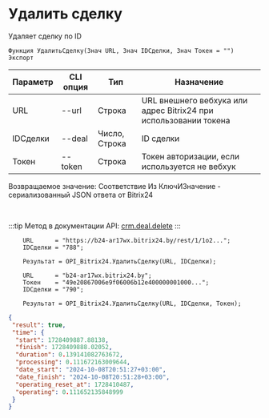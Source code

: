 ﻿---
sidebar_position: 2
---

# Удалить сделку
 Удаляет сделку по ID



`Функция УдалитьСделку(Знач URL, Знач IDСделки, Знач Токен = "") Экспорт`

  | Параметр | CLI опция | Тип | Назначение |
  |-|-|-|-|
  | URL | --url | Строка | URL внешнего вебхука или адрес Bitrix24 при использовании токена |
  | IDСделки | --deal | Число, Строка | ID сделки |
  | Токен | --token | Строка | Токен авторизации, если используется не вебхук |

  
  Возвращаемое значение:   Соответствие Из КлючИЗначение - сериализованный JSON ответа от Bitrix24

<br/>

:::tip
Метод в документации API: [crm.deal.delete](https://dev.1c-bitrix.ru/rest_help/crm/cdeals/crm_deal_delete.php)
:::
<br/>


```bsl title="Пример кода"
    URL      = "https://b24-ar17wx.bitrix24.by/rest/1/1o2...";
    IDСделки = "788";

    Результат = OPI_Bitrix24.УдалитьСделку(URL, IDСделки);

    URL      = "b24-ar17wx.bitrix24.by";
    Токен    = "49e20867006e9f06006b12e400000001000...";
    IDСделки = "790";

    Результат = OPI_Bitrix24.УдалитьСделку(URL, IDСделки, Токен);
```
    



```json title="Результат"
{
 "result": true,
 "time": {
  "start": 1728409887.88138,
  "finish": 1728409888.02052,
  "duration": 0.139141082763672,
  "processing": 0.111672163009644,
  "date_start": "2024-10-08T20:51:27+03:00",
  "date_finish": "2024-10-08T20:51:28+03:00",
  "operating_reset_at": 1728410487,
  "operating": 0.111652135848999
 }
}
```
